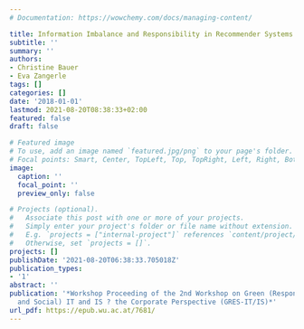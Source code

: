 ```yaml
---
# Documentation: https://wowchemy.com/docs/managing-content/

title: Information Imbalance and Responsibility in Recommender Systems
subtitle: ''
summary: ''
authors:
- Christine Bauer
- Eva Zangerle
tags: []
categories: []
date: '2018-01-01'
lastmod: 2021-08-20T08:38:33+02:00
featured: false
draft: false

# Featured image
# To use, add an image named `featured.jpg/png` to your page's folder.
# Focal points: Smart, Center, TopLeft, Top, TopRight, Left, Right, BottomLeft, Bottom, BottomRight.
image:
  caption: ''
  focal_point: ''
  preview_only: false

# Projects (optional).
#   Associate this post with one or more of your projects.
#   Simply enter your project's folder or file name without extension.
#   E.g. `projects = ["internal-project"]` references `content/project/deep-learning/index.md`.
#   Otherwise, set `projects = []`.
projects: []
publishDate: '2021-08-20T06:38:33.705018Z'
publication_types:
- '1'
abstract: ''
publication: '*Workshop Proceeding of the 2nd Workshop on Green (Responsible, Ethical
  and Social) IT and IS ? the Corporate Perspective (GRES-IT/IS)*'
url_pdf: https://epub.wu.ac.at/7681/
---
```


